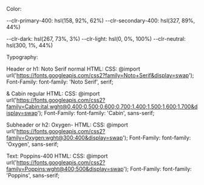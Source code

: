 
Color:

--clr-primary-400: hsl(158, 92%, 62%)
--clr-secondary-400: hsl(327, 89%, 44%)

--clr-dark: hsl(267, 73%, 3%)
--clr-light: hsl(0, 0%, 100%)
--clr-neutral: hsl(300, 1%, 44%)


Typography:

Header or h1: Noto Serif normal
HTML: <link href="https://fonts.googleapis.com/css2?family=Noto+Serif&display=swap" rel="stylesheet">
CSS: @import url('https://fonts.googleapis.com/css2?family=Noto+Serif&display=swap');
Font-Family: font-family: 'Noto Serif', serif;

& Cabin regular
HTML: <link href="https://fonts.googleapis.com/css2?family=Cabin:ital,wght@0,400;0,500;0,600;0,700;1,400;1,500;1,600;1,700&display=swap" rel="stylesheet">
CSS: @import url('https://fonts.googleapis.com/css2?family=Cabin:ital,wght@0,400;0,500;0,600;0,700;1,400;1,500;1,600;1,700&display=swap');
Font-Family: font-family: 'Cabin', sans-serif;

Subheader or h2: Oxygen-
HTML: <link href="https://fonts.googleapis.com/css2?family=Oxygen:wght@300;400&display=swap" rel="stylesheet">
CSS: @import url('https://fonts.googleapis.com/css2?family=Oxygen:wght@300;400&display=swap');
Font-Family: font-family: 'Oxygen', sans-serif;

Text: Poppins-400
HTML: <link href="https://fonts.googleapis.com/css2?family=Poppins:wght@400;500&display=swap" rel="stylesheet">
CSS: @import url('https://fonts.googleapis.com/css2?family=Poppins:wght@400;500&display=swap');
Font-Family: font-family: 'Poppins', sans-serif;

